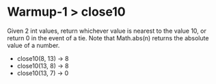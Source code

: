 # Warmup-1 > close10

Given 2 int values, return whichever value is nearest to the value 10, or return 0 in the event of a tie. Note that Math.abs(n) returns the absolute value of a number.

- close10(8, 13) → 8
- close10(13, 8) → 8
- close10(13, 7) → 0